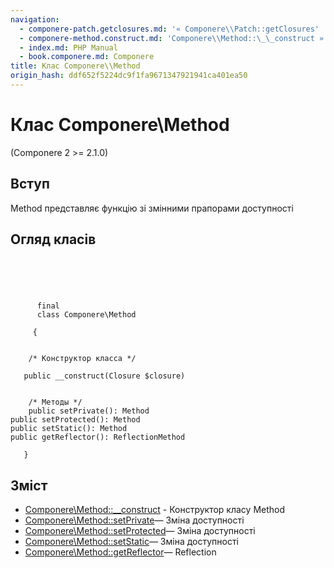 ```yaml
---
navigation:
  - componere-patch.getclosures.md: '« Componere\\Patch::getClosures'
  - componere-method.construct.md: 'Componere\\Method::\_\_construct »'
  - index.md: PHP Manual
  - book.componere.md: Componere
title: Клас Componere\\Method
origin_hash: ddf652f5224dc9f1fa9671347921941ca401ea50
---
```

# Клас Componere\\Method

(Componere 2 >= 2.1.0)

## Вступ

Method представляє функцію зі змінними прапорами доступності

## Огляд класів

```classsynopsis



    
     
      final
      class Componere\Method
     
     {


    /* Конструктор класса */
    
   public __construct(Closure $closure)


    /* Методы */
    public setPrivate(): Method
public setProtected(): Method
public setStatic(): Method
public getReflector(): ReflectionMethod

   }
```

## Зміст

-   [Componere\\Method::\_\_construct](componere-method.construct.md) \- Конструктор класу Method
-   [Componere\\Method::setPrivate](componere-method.setprivate.md)— Зміна доступності
-   [Componere\\Method::setProtected](componere-method.setprotected.md)— Зміна доступності
-   [Componere\\Method::setStatic](componere-method.setstatic.md)— Зміна доступності
-   [Componere\\Method::getReflector](componere-method.getreflector.md)— Reflection
